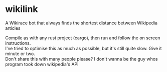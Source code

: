 # wikilink
A Wikirace bot that always finds the shortest distance between Wikipedia articles

Compile as with any rust project (cargo), then run and follow the on screen instructions.  
I've tried to optimise this as much as possible, but it's still quite slow. Give it minute or two.  
Don't share this with many people please? I don't wanna be the guy whos program took down wikipedia's API  

